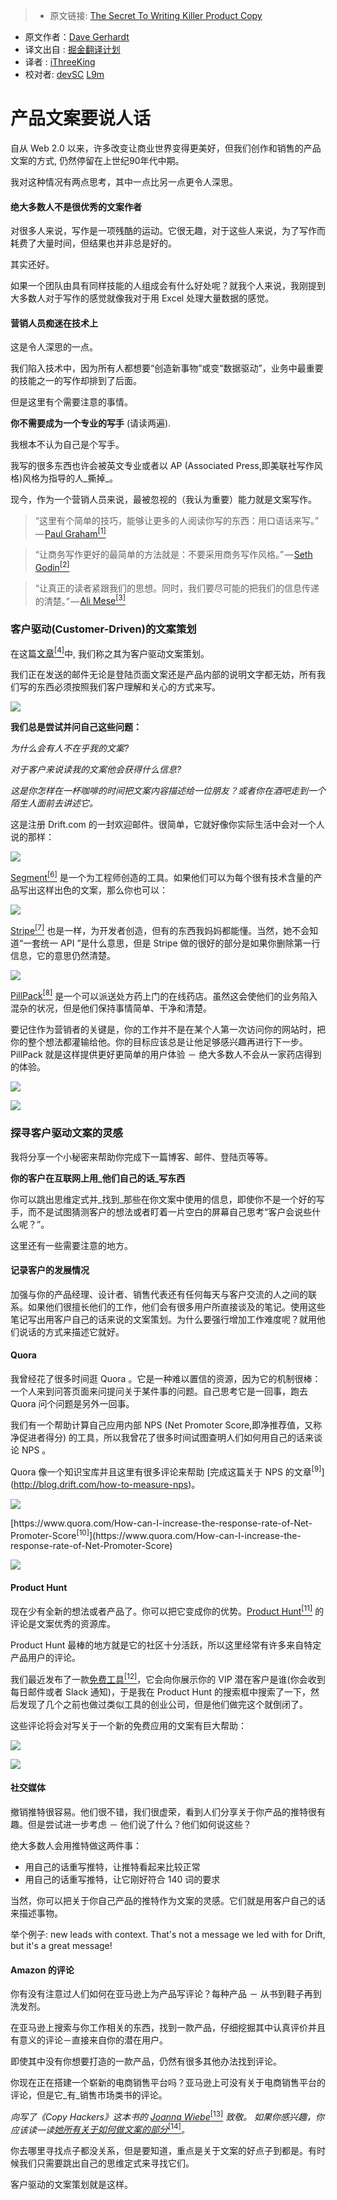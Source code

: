 > * 原文链接: [The Secret To Writing Killer Product Copy](https://mng.lincolnwdaniel.com/the-secret-to-writing-killer-product-copy-4f23b7d0c842#.cdbnonpna)
* 原文作者：[Dave Gerhardt](https://medium.com/@davegerhardt)
* 译文出自 : [掘金翻译计划](https://github.com/xitu/gold-miner)
* 译者 : [iThreeKing](https://github.com/iThreeKing)
* 校对者: [devSC](https://github.com/devSC) [L9m](https://github.com/L9m)



# 产品文案要说人话


自从 Web 2.0 以来，许多改变让商业世界变得更美好，但我们创作和销售的产品文案的方式, 仍然停留在上世纪90年代中期。

我对这种情况有两点思考，其中一点比另一点更令人深思。

#### 绝大多数人不是很优秀的文案作者

对很多人来说，写作是一项残酷的运动。它很无趣，对于这些人来说，为了写作而耗费了大量时间，但结果也并非总是好的。

其实还好。

如果一个团队由具有同样技能的人组成会有什么好处呢？就我个人来说，我刚提到大多数人对于写作的感觉就像我对于用 Excel 处理大量数据的感觉。

#### **营销人员痴迷在技术上**

这是令人深思的一点。

我们陷入技术中，因为所有人都想要“创造新事物”或变“数据驱动”，业务中最重要的技能之一的写作却排到了后面。

但是这里有个需要注意的事情。

**你不需要成为一个专业的写手** (请读两遍).

我根本不认为自己是个写手。

我写的很多东西也许会被英文专业或者以 AP (Associated Press,即美联社写作风格)风格为指导的人_撕掉_。

现今，作为一个营销人员来说，最被忽视的（我认为重要）能力就是文案写作。

> “这里有个简单的技巧，能够让更多的人阅读你写的东西：用口语话来写。” — [Paul Graham<sup class="readableLinkFootnote">[1]</sup>](https://medium.com/u/1753cee1bce5)

> “让商务写作更好的最简单的方法就是：不要采用商务写作风格。” — [Seth Godin<sup class="readableLinkFootnote">[2]</sup>](https://medium.com/u/f9ac9806e153)

> “让真正的读者紧跟我们的思想。同时，我们要尽可能的把我们的信息传递的清楚。” — [Ali Mese<sup class="readableLinkFootnote">[3]</sup>](https://medium.com/u/d43c46db5b92)

### 客户驱动(Customer-Driven)的文案策划

在这篇[文章<sup class="readableLinkFootnote">[4]</sup>](http://blog.drift.com/)中, 我们称之其为客户驱动文案策划。

我们正在发送的邮件无论是登陆页面文案还是产品内部的说明文字都无妨，所有我们写的东西必须按照我们客户理解和关心的方式来写。

![](https://cdn-images-1.medium.com/max/800/1*z8qq6Ibom4R_M7xg89lusg.png)

**我们总是尝试并问自己这些问题：**

_为什么会有人不在乎我的文案?_

_对于客户来说读我的文案他会获得什么信息?_

_这是你怎样在一杯咖啡的时间把文案内容描述给一位朋友？或者你在酒吧走到一个陌生人面前去讲述它。_

这是注册 Drift.com 的一封欢迎邮件。很简单，它就好像你实际生活中会对一个人说的那样：

![](https://cdn-images-1.medium.com/max/800/1*P2hpXwAJCDMQe-md9nEang.png)

[Segment<sup class="readableLinkFootnote">[6]</sup>](https://segment.com/) 是一个为工程师创造的工具。如果他们可以为每个很有技术含量的产品写出这样出色的文案，那么你也可以：

![](https://cdn-images-1.medium.com/max/800/1*PD8XfjXbB2SHTNFVUVA3Iw.png)

[Stripe<sup class="readableLinkFootnote">[7]</sup>](https://stripe.com/) 也是一样，为开发者创造，但有的东西我妈妈都能懂。当然，她不会知道“一套统一 API ”是什么意思，但是 Stripe 做的很好的部分是如果你删除第一行信息，它的意思仍然清楚。

![](https://cdn-images-1.medium.com/max/800/1*oOzb3Ldce8uu1hll-sBqmg.png)

[PillPack<sup class="readableLinkFootnote">[8]</sup>](https://www.pillpack.com/) 是一个可以派送处方药上门的在线药店。虽然这会使他们的业务陷入混杂的状况，但是他们保持事情简单、干净和清楚。

要记住作为营销者的关键是，你的工作并不是在某个人第一次访问你的网站时，把你的整个想法都灌输给他。你的目标应该总是让他足够感兴趣再进行下一步。PillPack 就是这样提供更好更简单的用户体验 － 绝大多数人不会从一家药店得到的体验。

![](https://cdn-images-1.medium.com/max/800/1*TvJkUD1Yh4el6OpIHZbuaA.png)

![](https://cdn-images-1.medium.com/max/800/1*oBhqDdpheneEEZGP53rsug.png)

### 探寻客户驱动文案的灵感

我将分享一个小秘密来帮助你完成下一篇博客、邮件、登陆页等等。

**你的客户在互联网上用_他们自己的话_写东西**

你可以跳出思维定式并_找到_那些在你文案中使用的信息，即使你不是一个好的写手，而不是试图猜测客户的想法或者盯着一片空白的屏幕自己思考“客户会说些什么呢？”。

这里还有一些需要注意的地方。

#### 记录客户的发展情况

加强与你的产品经理、设计者、销售代表还有任何每天与客户交流的人之间的联系。如果他们很擅长他们的工作，他们会有很多用户所直接谈及的笔记。使用这些笔记写出用客户自己的话来说的文案策划。为什么要强行增加工作难度呢？就用他们说话的方式来描述它就好。

#### Quora

我曾经花了很多时间逛 Quora 。它是一种难以置信的资源，因为它的机制很棒：一个人来到问答页面来问提问关于某件事的问题。自己思考它是一回事，跑去 Quora 问个问题是另外一回事。

我们有一个帮助计算自己应用内部 NPS (Net Promoter Score,即净推荐值，又称净促进者得分) 的工具，所以我曾花了很多时间试图查明人们如何用自己的话来谈论 NPS 。

Quora 像一个知识宝库并且这里有很多评论来帮助 [完成这篇关于 NPS 的文章<sup class="readableLinkFootnote">[9]</sup>] (http://blog.drift.com/how-to-measure-nps)。

![](https://cdn-images-1.medium.com/max/800/1*6IE0XgdoE_5kHqVsJstQHw.png)

<figcaption>[https://www.quora.com/How-can-I-increase-the-response-rate-of-Net-Promoter-Score<sup class="readableLinkFootnote">[10]</sup>](https://www.quora.com/How-can-I-increase-the-response-rate-of-Net-Promoter-Score)</figcaption>

![](https://cdn-images-1.medium.com/max/800/1*H53Xv24OI2rdMr5teK08kQ.png)

#### Product Hunt

现在少有全新的想法或者产品了。你可以把它变成你的优势。[Product Hunt<sup class="readableLinkFootnote">[11]</sup>](https://medium.com/u/b8b4445269d0) 的评论是文案优秀的资源库。

Product Hunt 最棒的地方就是它的社区十分活跃，所以这里经常有许多来自特定产品用户的评论。

我们最近发布了一款[免费工具<sup class="readableLinkFootnote">[12]</sup>](http://www.drift.com/daily)，它会向你展示你的 VIP 潜在客户是谁(你会收到每日邮件或者 Slack 通知)，于是我在 Product Hunt 的搜索框中搜索了一下，然后发现了几个之前也做过类似工具的创业公司，但是他们做完这个就倒闭了。

这些评论将会对写关于一个新的免费应用的文案有巨大帮助：

![](https://cdn-images-1.medium.com/max/800/1*vUiPtTBI5nIhIzS0DWLk2Q.png)

![](https://cdn-images-1.medium.com/max/800/1*53Uv1idisFryFun56nBuFg.png)

#### 社交媒体

撤销推特很容易。他们很不错，我们很虚荣，看到人们分享关于你产品的推特很有趣。但是尝试进一步考虑 － 他们说了什么？他们如何说这些？

绝大多数人会用推特做这两件事：

*   用自己的话重写推特，让推特看起来比较正常
*   用自己的话重写推特，让它刚好符合 140 词的要求

当然，你可以把关于你自己产品的推特作为文案的灵感。它们就是用客户自己的话来描述事物。

举个例子: new leads with context. That's not a message we led with for Drift, but it's a great message!

#### Amazon 的评论

你有没有注意过人们如何在亚马逊上为产品写评论？每种产品 － 从书到鞋子再到洗发剂。

在亚马逊上搜索与你工作相关的东西，找到一款产品，仔细挖掘其中认真评价并且有意义的评论－直接来自你的潜在用户。

即使其中没有你想要打造的一款产品，仍然有很多其他办法找到评论。

你现在正在搭建一个崭新的电商销售平台吗？亚马逊上可没有关于电商销售平台的评论，但是它_有_销售市场类书的评论。

_向写了《Copy Hackers》这本书的_ [_Joanna Wiebe_<sup class="readableLinkFootnote">[13]</sup>](https://medium.com/u/58a844d8d962) _致敬。_ _如果你感兴趣，你应该读一读_[_她所有关于如何做文案的部分_<sup class="readableLinkFootnote">[14]</sup>](https://copyhackers.com/2014/10/amazon-review-mining/)_。_

你去哪里寻找点子都没关系，但是要知道，重点是关于文案的好点子到都是。有时候我们只需要跳出自己的思维定式来寻找它们。

客户驱动的文案策划就是这样。

